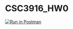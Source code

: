 # CSC3916_HW0

[![Run in Postman](https://run.pstmn.io/button.svg)](https://app.getpostman.com/run-collection/b3eded8cf23e5339cdae#?env%5BCSCI3916_hw0%5D=W3sia2V5IjoiYm9va190aXRsZSIsInZhbHVlIjoiVHVyaW5nIiwiZW5hYmxlZCI6dHJ1ZX0seyJrZXkiOiJpZCIsInZhbHVlIjoiUW5VUEJBQUFRQkFKIiwiZW5hYmxlZCI6dHJ1ZX1d)
